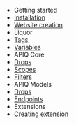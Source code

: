 - Getting started
 - [Installation](/installation)
 - [Website creation](/creation)
- Liquor
 - [Tags](/tags)
 - [Variables](/variables)
- APIQ Core
 - [Drops](/kms-drops)
 - [Scopes](/kms-scopes)
 - [Filters](/kms-filters)
- APIQ Models
 - [Drops](/kms-models-drops)
 - [Endpoints](/kms-models-endpoints)
- Extensions
 - [Creating extension](/new-extension)

